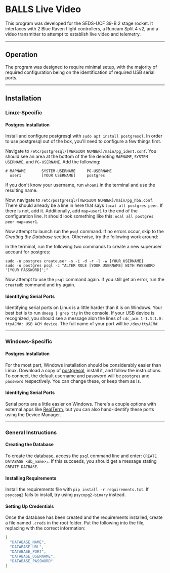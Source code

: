 # BALLS Live Video
This program was developed for the SEDS-UCF 39-B 2 stage rocket. It interfaces with 2 Blue Raven flight controllers, a Runcam Split 4 v2, and a video transmitter to attempt to establish live video and telemetry.

----

## Operation
The program was designed to require minimal setup, with the majority of required configuration being on the identification of required USB serial ports.

---

## Installation


### Linux-Specific

#### Postgres Installation
Install and configure postgresql with `sudo apt install postgresql`. In order to use postgresql out of the box, you'll need to configure a few things first.

Navigate to `/etc/postgresql/[VERSION NUMBER]/main/pg_ident.conf`. You should see an area at the bottom of the file denoting `MAPNAME`, `SYSTEM-USERNAME`, and `PG-USERNAME`. Add the following:
```
# MAPNAME       SYSTEM-USERNAME     PG-USERNAME
  user1         [YOUR USERNAME]     postgres
```
If you don't know your username, run `whoami` in the terminal and use the resulting name.

Now, navigate to `/etc/postgresql/[VERSION NUMBER]/main/pg_hba.conf`. There should already be a line in here that says `local all postgres peer`. If there is not, add it. Additionally, add `map=user1` to the end of the configuration line. It should look something like this: `ocal all postgres peer map=user1`.

Now attempt to launch run the `psql`  command. If no errors occur, skip to the *Creating the Database* section. Otherwise, try the following work around:

In the terminal, run the following two commands to create a new superuser account for postgres:
```commandline
sudo -u postgres createuser -s -i -d -r -l -w [YOUR USERNAME]
sudo -u postgres psql -c "ALTER ROLE [YOUR USERNAME] WITH PASSWORD '[YOUR PASSWORD]';"
```

Now attempt to use the `psql` command again. If you still get an error, run the `createdb` command and try again.

#### Identifying Serial Ports
Identifying serial ports on Linux is a little harder than it is on Windows. Your best bet is to run `dmesg | grep tty` in the console. If your USB device is recognized, you should see a message alon the lines of `cdc_acm 1-1.3:1.0: ttyACM#: USB ACM device`. The full name of your port will be `/dev/ttyACM#`.

---

### Windows-Specific

#### Postgres Installation
For the most part, Windows installation should be considerably easier than Linux. Download a copy of [postgresql](https://www.postgresql.org/), install it, and follow the instructions. To connect, the default username and password will be `postgres` and `password` respectively. You can change these, or keep them as is.

#### Identifying Serial Ports
Serial ports are a little easier on Windows. There's a couple options with external apps like [RealTerm](https://sourceforge.net/projects/realterm/), but you can also hand-identify these ports using the Device Manager.

---

### General Instructions

#### Creating the Database

To create the database, access the `psql` command line and enter: `CREATE DATABASE <db_name>;`. If this succeeds, you should get a message stating `CREATE DATBASE`.

#### Installing Requirements

Install the requirements file with `pip install -r requirements.txt`. If `psycopg2` fails to install, try using `psycopg2-binary` instead.

#### Setting Up Credentials

Once the database has been created and the requirements installed, create a file named `.creds` in the root folder. Put the following into the file, replacing with the correct information:
```json
[
  "DATABASE_NAME",
  "DATABASE_URL",
  "DATABASE_PORT",
  "DATABASE_USERNAME",
  "DATABASE_PASSWORD"
]
```
